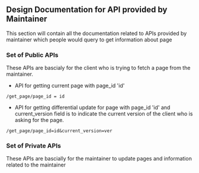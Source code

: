 ## Design Documentation for API provided by Maintainer

This section will contain all the documentation related to APIs provided by maintainer which people would query to get information about page

### Set of Public APIs
These APIs are bascialy for the client who is trying to fetch a page from the maintainer.

- API for getting current page with page\_id 'id'

```
/get_page/page_id = id
```
- API for getting differential update for page with page\_id 'id' and current\_version field is to indicate the current version of the client who is asking for the page. 

```
/get_page/page_id=id&current_version=ver
```

### Set of Private APIs
These APIs are bascially for the maintainer to update pages and information related to the maintainer